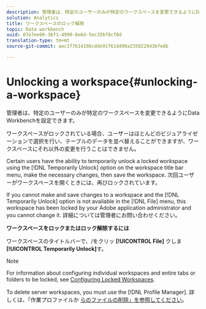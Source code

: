 ```yaml
---
description: 管理者は、特定のユーザーのみが特定のワークスペースを変更できるようにData Workbenchを設定できます。
solution: Analytics
title: ワークスペースのロック解除
topic: Data workbench
uuid: 07e7ee09-36f1-4990-8e6d-5ec356f8cf0d
translation-type: tm+mt
source-git-commit: aec1f7b14198cdde91f61d490a235022943bfedb

---
```



# Unlocking a workspace{#unlocking-a-workspace}

管理者は、特定のユーザーのみが特定のワークスペースを変更できるようにData Workbenchを設定できます。

ワークスペースがロックされている場合、ユーザーはほとんどのビジュアライゼーションで選択を行い、テーブルのデータを並べ替えることができますが、ワークスペースにそれ以外の変更を行うことはできません。

Certain users have the ability to temporarily unlock a locked workspace using the [!DNL Temporarily Unlock] option on the workspace title bar menu, make the necessary changes, then save the workspace. 次回ユーザーがワークスペースを開くときには、再びロックされています。

If you cannot make and save changes to a workspace and the [!DNL Temporarily Unlock] option is not available in the [!DNL File] menu, this workspace has been locked by your Adobe application administrator and you cannot change it. 詳細については管理者にお問い合わせください。

**ワークスペースをロックまたはロック解除するには**

ワークスペースのタイトルバーで、/をクリッ **[!UICONTROL File]** クしま **[!UICONTROL Temporarily Unlock]**&#x200B;す。

>[!NOTE]
>
>For information about configuring individual workspaces and entire tabs or folders to be locked, see [Configuring Locked Workspaces](../../../home/c-get-started/c-intf-anlys-ftrs/c-config-locked-wkspc/c-config-locked-wkspc.md#concept-b6ce110bbed645d89f29373b5106836a).

To delete server workspaces, you must use the [!DNL Profile Manager]. 詳しくは、「作業プロファイルか [らのファイルの削除」を参照してください](../../../home/c-get-started/c-admin-intrf/c-prof-mgr/t-del-files-wkg-prof.md#task-1e29c25e6c824cc9b51cb651e835856b)。
